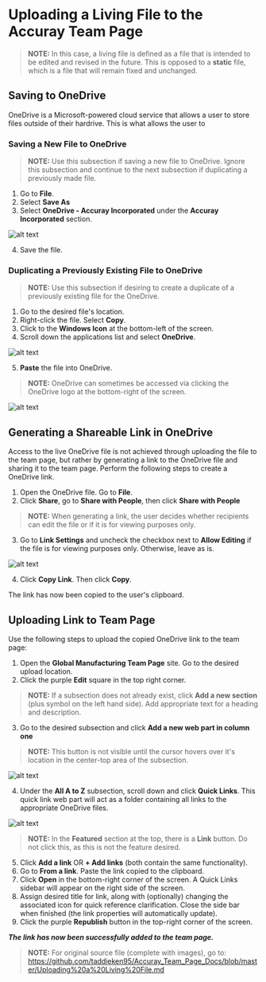 # Uploading a Living File to the Accuray Team Page

> **NOTE:** In this case, a living file is defined as a file that is intended to be edited and revised in the future. This is opposed to a **static** file, which is a file that will remain fixed and unchanged.

## Saving to OneDrive

OneDrive is a Microsoft-powered cloud service that allows a user to store files outside of their hardrive. This is what allows the user
to 

### Saving a New File to OneDrive
> **NOTE:** Use this subsection if saving a new file to OneDrive. Ignore this subsection and continue to the next subsection if 
duplicating a previously made file.

1. Go to **File**.
2. Select **Save As**
3. Select **OneDrive - Accuray Incorporated** under the **Accuray Incorporated** section.

![alt text](https://github.com/taddieken95/Accuray_Team_Page_Docs/blob/master/images/Save%20As%20OneDrive.png "OneDrive - Accuray Incorporated Folder")

4. Save the file.

### Duplicating a Previously Existing File to OneDrive
> **NOTE:** Use this subsection if desiring to create a duplicate of a previously existing file for the OneDrive.

1. Go to the desired file's location.
2. Right-click the file. Select **Copy**.
3. Click to the **Windows Icon** at the bottom-left of the screen.
4. Scroll down the applications list and select **OneDrive**.

![alt text](https://github.com/taddieken95/Accuray_Team_Page_Docs/blob/master/images/Go%20to%20OneDrive%20folder.png "OneDrive Location in Start Menu")

5. **Paste** the file into OneDrive.

> **NOTE:** OneDrive can sometimes be accessed via clicking the OneDrive logo at the bottom-right of the screen.

![alt text](https://github.com/taddieken95/Accuray_Team_Page_Docs/blob/master/images/OneDrive%20logo.png "Alternative OneDrive Location")

## Generating a Shareable Link in OneDrive

Access to the live OneDrive file is not achieved through uploading the file to the team page, but rather by generating a link to the OneDrive file and sharing it to the team page. Perform the following steps to create a OneDrive link.

1. Open the OneDrive file. Go to **File**.
2. Click **Share**, go to **Share with People**, then click **Share with People**

> **NOTE:** When generating a link, the user decides whether recipients can edit the file or if it is for viewing purposes only.

3. Go to **Link Settings** and uncheck the checkbox next to **Allow Editing** if the file is for viewing purposes only. Otherwise, leave as is.

![alt text](https://github.com/taddieken95/Accuray_Team_Page_Docs/blob/master/images/Link%20Settings.png "Link Settings")

4. Click **Copy Link**. Then click **Copy**.

The link has now been copied to the user's clipboard. 

## Uploading Link to Team Page

Use the following steps to upload the copied OneDrive link to the team page:

1. Open the **Global Manufacturing Team Page** site. Go to the desired upload location.
2. Click the purple **Edit** square in the top right corner.

> **NOTE:** If a subsection does not already exist, click **Add a new section** (plus symbol on the left hand side). Add appropriate text for a heading and description.

3. Go to the desired subsection and click **Add a new web part in column one**

> **NOTE:** This button is not visible until the cursor hovers over it's location in the center-top area of the subsection.

![alt text](https://github.com/taddieken95/Accuray_Team_Page_Docs/blob/master/images/Add%20new%20web%20part.png "Add a New Web Part")

4. Under the **All A to Z** subsection, scroll down and click **Quick Links**. This quick link web part will act as a folder containing all links to the appropriate OneDrive files.

![alt text](https://github.com/taddieken95/Accuray_Team_Page_Docs/blob/master/images/Quick%20Links%20Button.png "Click Quick Links")

> **NOTE:** In the **Featured** section at the top, there is a **Link** button. Do not click this, as this is not the feature desired.

5. Click **Add a link** OR **+ Add links** (both contain the same functionality).
6. Go to **From a link**. Paste the link copied to the clipboard.
7. Click **Open** in the bottom-right corner of the screen. A Quick Links sidebar will appear on the right side of the screen.
8. Assign desired title for link, along with (optionally) changing the associated icon for quick reference clarification. Close the side bar when finished (the link properties will automatically update).
9. Click the purple **Republish** button in the top-right corner of the screen.

***The link has now been successfully added to the team page.***

 

> **NOTE:** For original source file (complete with images), go to: https://github.com/taddieken95/Accuray_Team_Page_Docs/blob/master/Uploading%20a%20Living%20File.md
